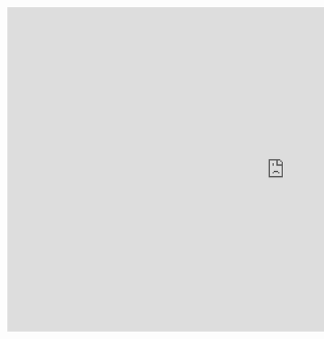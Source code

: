 <iframe src="https://docs.google.com/presentation/d/e/2PACX-1vTWsSBXuXMTYYuWcGAIHNjFXnUDYJHAafdco799L4Fccegk8lEPT1V9L5s6Hu6LqIlg7cmUwsFdoLjp/embed?start=false&loop=false&delayms=60000" frameborder="0" width="1280" height="749" allowfullscreen="true" mozallowfullscreen="true" webkitallowfullscreen="true"></iframe>
